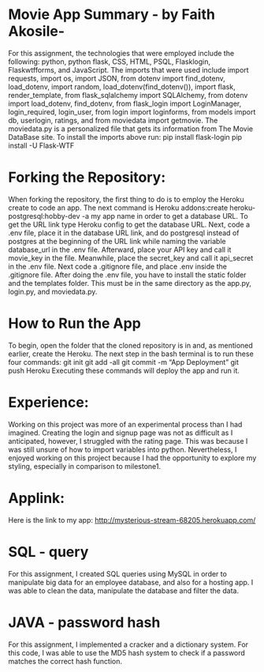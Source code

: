 # Movie App Summary - by Faith Akosile-
For this assignment, the technologies that were employed include the following: python, python flask, CSS, HTML, PSQL, Flasklogin, Flaskwtfforms,  and JavaScript. The imports that were used include import requests, import os, import JSON, from dotenv import find_dotenv, load_dotenv, import random, load_dotenv(find_dotenv()), import flask, render_template, from flask_sqlalchemy import SQLAlchemy, from dotenv import load_dotenv, find_dotenv, from flask_login import LoginManager, login_required, login_user, from login import loginforms, from models import db, userlogin, ratings, and from moviedata import getmovie. The moviedata.py is a personalized file that gets its information from The Movie DataBase site.
To install the imports above run:
pip install flask-login
pip install -U Flask-WTF

# Forking the Repository:
When forking the repository, the first thing to do is to employ the Heroku create to code an app. The next command is Heroku addons:create heroku-postgresql:hobby-dev -a my app name in order to get a database URL. To get the URL link type Heroku config to get the database URL. Next, code a .env file, place it in the database URL link, and do postgresql instead of postgres at the beginning of the URL link while naming the variable database_url in the .env file. Afterward, place your API key and call it movie_key in the file. Meanwhile, place the secret_key and call it api_secret in the .env file. Next code a .gitignore file, and place .env inside the .gitignore file. After doing the .env file, you have to install the static folder and the templates folder. This must be in the same directory as the app.py, login.py, and moviedata.py.

# How to Run the App
To begin, open the folder that the cloned repository is in and, as mentioned earlier, create the Heroku. The next step in the bash terminal is to run these four commands:
git init
git add -all
git commit -m “App Deployment”
git push Heroku
Executing these commands will deploy the app and run it.

# Experience:
Working on this project was more of an experimental process than I had imagined. Creating the login and signup page was not as difficult as I anticipated, however, I struggled with the rating page. This was because I was still unsure of how to import variables into python. Nevertheless, I enjoyed working on this project because I had the opportunity to explore my styling, especially in comparison to milestone1.
# Applink:
Here is the link to my app: http://mysterious-stream-68205.herokuapp.com/
# SQL - query
For this assignment, I created SQL queries using MySQL in order to manipulate big data for an employee database, and also for a hosting app. I was able to clean the data, manipulate the database and filter the data.
# JAVA - password hash
For this assignment, I implemented a cracker and a dictionary system. For this code, I was able to use the MD5 hash system to check if a password matches the correct hash function.



